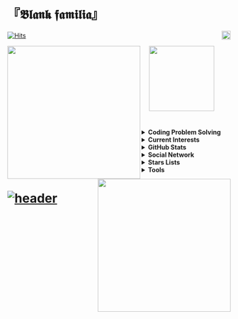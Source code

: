 # __『𝕭𝖑𝖆𝖓𝖐 𝖋𝖆𝖒𝖎𝖑𝖎𝖆』__ 

[![Hits](https://hits.seeyoufarm.com/api/count/incr/badge.svg?url=https%3A%2F%2Fgithub.com%2FBlank-Fabula&count_bg=%23F5FDFF&title_bg=%2384F3FF&icon=x-pack.svg&icon_color=%23FFFFFF&title=hits&edge_flat=false)](https://github.com/Blank-Fabula)ㅤ<a href="https://github.com/Blank-Fabula/Blank-Fabula/assets/138245914/e1d280a7-beb9-441b-9195-253d49fbcf0a"><img src="http://github.com/Blank-Fabula/Blank-Fabula/assets/138245914/a9f23406-a697-4f80-97d4-9f946af327c6" width="20" align="right"/></a>

<a href="https://solved.ac/profile/fabula">
  <img src="http://mazassumnida.wtf/api/v2/generate_badge?boj=fabula" width="300" align="left"/>
</a> ㅤ
<a href="https://github.com/Blank-Fabula">
  <img src="http://github.com/Blank-Fabula/Blank-Fabula/assets/138245914/a9f23406-a697-4f80-97d4-9f946af327c6" width="147" align="center"/>
</a>
<a href="https://github.com/Blank-Fabula/BAEKJOON">
  <img src="http://mazandi.herokuapp.com/api?handle=fabula&theme=cold" width="300" align="right"/>
</a>

#

##

<details><hr>
  <summary><strong>Coding Problem Solving</strong></summary>
  ㅤ<sub><a href="https://github.com/Blank-Fabula/ASCODE"><img height="26" src="https://i.ibb.co/jhT5c6D/AScode-removebg-preview-1.png"/></a> <a href="https://github.com/Blank-Fabula/BAEKJOON"><img height="26" src="https://i.ibb.co/Xx4QQwV/removebg-preview-1.png"/></a><br>ㅤㅤ<a href="https://github.com/Blank-Fabula/PROGRAMMERS"><img height="26" src="https://i.ibb.co/VJ7QCVS/removebg-preview.png"/></a></sub>
<hr></details>
<details><hr>
  <summary><strong>Current Interests</strong></summary>
  ㅤ<sub><a href="https://en.cppreference.com"><img height="26" src="https://cdn.worldvectorlogo.com/logos/c.svg" style="max-width: 100%;"/></a>ㅤ<a href="https://learn.microsoft.com/ko-kr/training/modules/rust-introduction/"><img height="26" src="https://cdn.worldvectorlogo.com/logos/rust.svg" style="max-width: 100%;"/></a>ㅤ<a href="https://www.gamedeveloper.com/"><img height="26" src="https://upload.wikimedia.org/wikipedia/commons/thumb/8/89/Game_Developer_favicon.svg/41px-Game_Developer_favicon.svg.png?20210826222623" style="max-width: 100%;" align="right"/></a></sub>
<hr></details>
<details><hr>
  <summary><strong>GitHub Stats</strong></summary>
  <sub><a href="https://github.com/Blank-Fabula"><img src=https://github-readme-stats.vercel.app/api/?username=Blank-Fabula&show_icons=true&title_color=84F3FF&icon_color=84F3FF&text_color=22272F&bg_color=FFFFFF/></a>
  <a href="https://github.com/Blank-Fabula"><img src=https://github-readme-stats.vercel.app/api/top-langs/?username=Blank-Fabula&layout=compact&title_color=84F3FF&icon_color=84F3FF&text_color=22272F&bg_color=FFFFFF align="right" /></a></sub>
<hr></details>
<details><hr>
  <summary><strong>Social Network</strong></summary>
  ㅤ<sub><a href="https://discord.gg/KTTv6ZRwTt"><img height="20" src="https://cdn.worldvectorlogo.com/logos/discord-logo-color-wordmark-1.svg"/></a> <a href="https://www.instagram.com/lgt.04/?next=%2F"><img height="20" src="https://cdn.worldvectorlogo.com/logos/instagram-1.svg"/></a></sub>
<hr></details>
<details><hr>
  <summary><strong>Stars Lists</strong></summary>
  ㅤ<a href="https://github.com/stars/Blank-Fabula/lists/event"><sup><strong>-EVENT-</strong></sup></a>ㅤ<a href="https://github.com/stars/Blank-Fabula/lists/inanis-libraril"><sup><strong>-INANIS-LIBRARIL-</strong></sup></a>ㅤ<a href="https://github.com/stars/Blank-Fabula/lists/memo"><sup><strong>-MEMO-</strong></sup></a><br>ㅤ<a href="https://github.com/stars/Blank-Fabula/lists/algorithm"><sup><strong>-ALGORITHM-</strong></sup></a>ㅤ<a href="https://github.com/stars/Blank-Fabula/lists/problem-solving-production"><sup><strong>-PROBLEM SOLVING & PRODUCTION-</strong></sup></a><br>ㅤ<a href="https://github.com/stars/Blank-Fabula/lists/game"><sup><strong>-GAME-</strong></sup></a>
<hr></details>
<details><hr>
  <summary><strong>Tools</strong></summary>
  ㅤ<a href="https://www.geogebra.org/calculator"><img height="26" src="https://upload.wikimedia.org/wikipedia/commons/thumb/5/57/Geogebra.svg/120px-Geogebra.svg.png"/></a>ㅤ<a href="https://www.notion.so/6ac8db4620664707be0cdf1339e58dec?pvs=4"><img height="26" src="https://upload.wikimedia.org/wikipedia/commons/e/e9/Notion-logo.svg" style="max-width: 100%;"/></a>ㅤ<a href="https://visualstudio.microsoft.com/ko/"><img height="26" src="https://upload.wikimedia.org/wikipedia/commons/thumb/2/2c/Visual_Studio_Icon_2022.svg/120px-Visual_Studio_Icon_2022.svg.png?20221004110509"/></a>ㅤ<a href="https://vscode.dev"><img height="26" src="https://upload.wikimedia.org/wikipedia/commons/thumb/9/9a/Visual_Studio_Code_1.35_icon.svg/120px-Visual_Studio_Code_1.35_icon.svg.png?20210804221519"/></a>
<hr></details>

#

# [![header](https://capsule-render.vercel.app/api?type=waving&color=0:84F3FF,100:F5FDFF&section=footer&height=107&fontAlign=50&fontAlignY=20&text=END&fontSize=47&fontColor=84F3FF&animation=fadeIn&desc=𝒮𝒾𝓁𝑒𝓃𝒸𝑒·𝒢𝑒𝒶𝓇𝓈&descSize=20&descAlign=90&descAlignY=82)](#%F0%9D%95%AD%F0%9D%96%91%F0%9D%96%86%F0%9D%96%93%F0%9D%96%90-%F0%9D%96%8B%F0%9D%96%86%F0%9D%96%92%F0%9D%96%8E%F0%9D%96%91%F0%9D%96%8E%F0%9D%96%86-)
<!--
**Blank-Fabula/Blank-Fabula** is a ✨ _special_ ✨ repository because its `README.md` (this file) appears on your GitHub profile.

Here are some ideas to get you started:

- 🔭 I’m currently working on ...
- 🌱 I’m currently learning ...
- 👯 I’m looking to collaborate on ...
- 🤔 I’m looking for help with ...
- 💬 Ask me about ...
- 📫 How to reach me: ...
- 😄 Pronouns: ...
- ⚡ Fun fact: ...
-->
